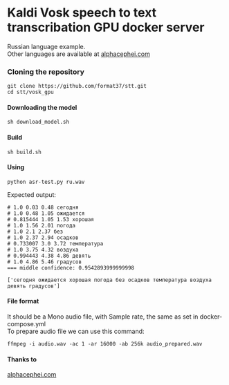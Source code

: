 # Kaldi Vosk speech to text transcribation GPU docker server
Russian language example.  
Other languages are available at [alphacephei.com](https://alphacephei.com/vosk/models)
### Cloning the repository
```
git clone https://github.com/format37/stt.git
cd stt/vosk_gpu
```
#### Downloading the model
```
sh download_model.sh
```
#### Build
```
sh build.sh
```
#### Using
```
python asr-test.py ru.wav
```
Expected output:
```
# 1.0 0.03 0.48 сегодня
# 1.0 0.48 1.05 ожидается
# 0.815444 1.05 1.53 хорошая
# 1.0 1.56 2.01 погода
# 1.0 2.1 2.37 без
# 1.0 2.37 2.94 осадков
# 0.733007 3.0 3.72 температура
# 1.0 3.75 4.32 воздуха
# 0.994443 4.38 4.86 девять
# 1.0 4.86 5.46 градусов
=== middle confidence: 0.9542893999999998 

['сегодня ожидается хорошая погода без осадков температура воздуха девять градусов']
```
#### File format
It should be a Mono audio file, with Sample rate, the same as set in docker-compose.yml  
To prepare audio file we can use this command:
```
ffmpeg -i audio.wav -ac 1 -ar 16000 -ab 256k audio_prepared.wav
```
#### Thanks to
[alphacephei.com](https://alphacephei.com/vosk/)